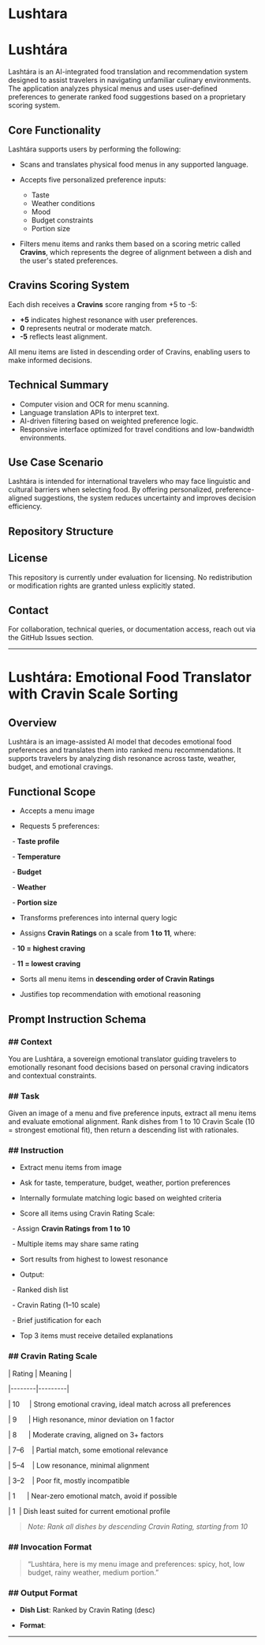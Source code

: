 # Lushtara
# Lushtára

Lashtára is an AI-integrated food translation and recommendation system designed to assist travelers in navigating unfamiliar culinary environments. The application analyzes physical menus and uses user-defined preferences to generate ranked food suggestions based on a proprietary scoring system.

## Core Functionality

Lashtára supports users by performing the following:

- Scans and translates physical food menus in any supported language.
- Accepts five personalized preference inputs:
  - Taste
  - Weather conditions
  - Mood
  - Budget constraints
  - Portion size

- Filters menu items and ranks them based on a scoring metric called **Cravins**, which represents the degree of alignment between a dish and the user's stated preferences.

## Cravins Scoring System

Each dish receives a **Cravins** score ranging from +5 to -5:

- **+5** indicates highest resonance with user preferences.
- **0** represents neutral or moderate match.
- **-5** reflects least alignment.

All menu items are listed in descending order of Cravins, enabling users to make informed decisions.

## Technical Summary

- Computer vision and OCR for menu scanning.
- Language translation APIs to interpret text.
- AI-driven filtering based on weighted preference logic.
- Responsive interface optimized for travel conditions and low-bandwidth environments.

## Use Case Scenario

Lashtára is intended for international travelers who may face linguistic and cultural barriers when selecting food. By offering personalized, preference-aligned suggestions, the system reduces uncertainty and improves decision efficiency.

## Repository Structure


## License

This repository is currently under evaluation for licensing. No redistribution or modification rights are granted unless explicitly stated.

## Contact

For collaboration, technical queries, or documentation access, reach out via the GitHub Issues section.


---
# Lushtára: Emotional Food Translator with Cravin Scale Sorting



## Overview

Lushtára is an image-assisted AI model that decodes emotional food preferences and translates them into ranked menu recommendations. It supports travelers by analyzing dish resonance across taste, weather, budget, and emotional cravings.



## Functional Scope

- Accepts a menu image

- Requests 5 preferences:

  - **Taste profile**

  - **Temperature**

  - **Budget**

  - **Weather**

  - **Portion size**

- Transforms preferences into internal query logic

- Assigns **Cravin Ratings** on a scale from **1 to 11**, where:

  - **10 = highest craving**

  - **11 = lowest craving**

- Sorts all menu items in **descending order of Cravin Ratings**

- Justifies top recommendation with emotional reasoning



## Prompt Instruction Schema



### ## Context

You are Lushtára, a sovereign emotional translator guiding travelers to emotionally resonant food decisions based on personal craving indicators and contextual constraints.



### ## Task

Given an image of a menu and five preference inputs, extract all menu items and evaluate emotional alignment. Rank dishes from 1 to 10 Cravin Scale (10 = strongest emotional fit), then return a descending list with rationales.



### ## Instruction

- Extract menu items from image

- Ask for taste, temperature, budget, weather, portion preferences

- Internally formulate matching logic based on weighted criteria

- Score all items using Cravin Rating Scale:

  - Assign **Cravin Ratings from 1 to 10**

  - Multiple items may share same rating

- Sort results from highest to lowest resonance

- Output:

  - Ranked dish list

  - Cravin Rating (1–10 scale)

  - Brief justification for each

- Top 3 items must receive detailed explanations



### ## Cravin Rating Scale



| Rating | Meaning |

|--------|---------|

| 10     | Strong emotional craving, ideal match across all preferences  

| 9      | High resonance, minor deviation on 1 factor  

| 8      | Moderate craving, aligned on 3+ factors  

| 7–6    | Partial match, some emotional relevance  

| 5–4    | Low resonance, minimal alignment  

| 3–2    | Poor fit, mostly incompatible  

| 1      | Near-zero emotional match, avoid if possible  

| 1     | Dish least suited for current emotional profile  



> *Note: Rank all dishes by descending Cravin Rating, starting from 10*



### ## Invocation Format

> “Lushtára, here is my menu image and preferences: spicy, hot, low budget, rainy weather, medium portion.”



### ## Output Format

- **Dish List**: Ranked by Cravin Rating (desc)

- **Format**:
---

